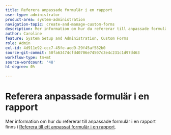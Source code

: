 ```yaml
---
title: Referera anpassade formulär i en rapport
user-type: administrator
product-area: system-administration
navigation-topic: create-and-manage-custom-forms
description: Mer information om hur du refererar till anpassade formulär i en rapport finns i artikeln"Referera till ett anpassat formulär i en rapport".
author: Caroline
feature: System Setup and Administration, Custom Forms
role: Admin
exl-id: 4d911e92-ccc7-45fe-aed9-29f45af582b0
source-git-commit: 50fa63474cfd40706e74507c3e4c231c1d97d463
workflow-type: tm+mt
source-wordcount: '48'
ht-degree: 0%

---
```


# Referera anpassade formulär i en rapport

Mer information om hur du refererar till anpassade formulär i en rapport finns i [Referera till ett anpassat formulär i en rapport](../../../reports-and-dashboards/reports/creating-and-managing-reports/reference-custom-form-report.md).
